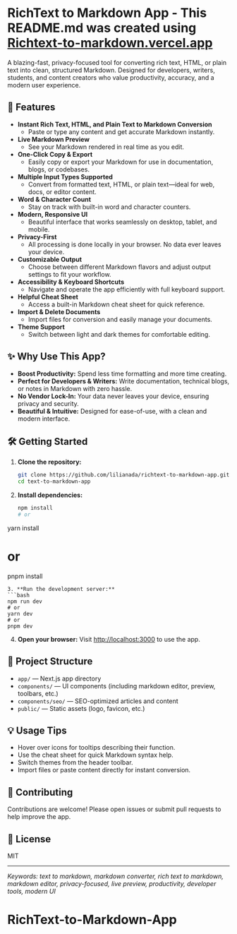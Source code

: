 # RichText to Markdown App - This README.md was created using [Richtext-to-markdown.vercel.app](https://richtext-to-markdown.vercel.app/)
A blazing-fast, privacy-focused tool for converting rich text, HTML, or plain text into clean, structured Markdown. Designed for developers, writers, students, and content creators who value productivity, accuracy, and a modern user experience.

## 🚀 Features

- **Instant Rich Text, HTML, and Plain Text to Markdown Conversion**
  - Paste or type any content and get accurate Markdown instantly.
- **Live Markdown Preview**
  - See your Markdown rendered in real time as you edit.
- **One-Click Copy & Export**
  - Easily copy or export your Markdown for use in documentation, blogs, or codebases.
- **Multiple Input Types Supported**
  - Convert from formatted text, HTML, or plain text—ideal for web, docs, or editor content.
- **Word & Character Count**
  - Stay on track with built-in word and character counters.
- **Modern, Responsive UI**
  - Beautiful interface that works seamlessly on desktop, tablet, and mobile.
- **Privacy-First**
  - All processing is done locally in your browser. No data ever leaves your device.
- **Customizable Output**
  - Choose between different Markdown flavors and adjust output settings to fit your workflow.
- **Accessibility & Keyboard Shortcuts**
  - Navigate and operate the app efficiently with full keyboard support.
- **Helpful Cheat Sheet**
  - Access a built-in Markdown cheat sheet for quick reference.
- **Import & Delete Documents**
  - Import files for conversion and easily manage your documents.
- **Theme Support**
  - Switch between light and dark themes for comfortable editing.

## ✨ Why Use This App?

- **Boost Productivity:** Spend less time formatting and more time creating.
- **Perfect for Developers & Writers:** Write documentation, technical blogs, or notes in Markdown with zero hassle.
- **No Vendor Lock-In:** Your data never leaves your device, ensuring privacy and security.
- **Beautiful & Intuitive:** Designed for ease-of-use, with a clean and modern interface.

## 🛠️ Getting Started

1. **Clone the repository:**
   ```bash
   git clone https://github.com/lilianada/richtext-to-markdown-app.git
   cd text-to-markdown-app
   ```
2. **Install dependencies:**
   ```bash
   npm install
   # or
yarn install
   # or
pnpm install
   ```
3. **Run the development server:**
   ```bash
   npm run dev
   # or
yarn dev
   # or
pnpm dev
   ```
4. **Open your browser:**
   Visit [http://localhost:3000](http://localhost:3000) to use the app.

## 🧩 Project Structure

- `app/` — Next.js app directory
- `components/` — UI components (including markdown editor, preview, toolbars, etc.)
- `components/seo/` — SEO-optimized articles and content
- `public/` — Static assets (logo, favicon, etc.)

## 💡 Usage Tips

- Hover over icons for tooltips describing their function.
- Use the cheat sheet for quick Markdown syntax help.
- Switch themes from the header toolbar.
- Import files or paste content directly for instant conversion.

## 📝 Contributing

Contributions are welcome! Please open issues or submit pull requests to help improve the app.

## 📄 License

MIT

---

*Keywords: text to markdown, markdown converter, rich text to markdown, markdown editor, privacy-focused, live preview, productivity, developer tools, modern UI*
# RichText-to-Markdown-App

